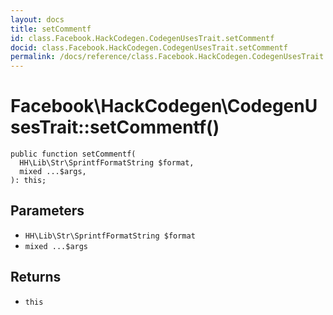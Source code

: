 ```yaml
---
layout: docs
title: setCommentf
id: class.Facebook.HackCodegen.CodegenUsesTrait.setCommentf
docid: class.Facebook.HackCodegen.CodegenUsesTrait.setCommentf
permalink: /docs/reference/class.Facebook.HackCodegen.CodegenUsesTrait.setCommentf.md
---
```

# Facebook\\HackCodegen\\CodegenUsesTrait::setCommentf()




``` Hack
public function setCommentf(
  HH\Lib\Str\SprintfFormatString $format,
  mixed ...$args,
): this;
```




## Parameters




+ ` HH\Lib\Str\SprintfFormatString $format `
+ ` mixed ...$args `




## Returns




* ` this `